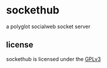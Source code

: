 sockethub
=========

a polyglot socialweb socket server


license
-------
sockethub is licensed under the [GPLv3](https://github.com/silverbucket/sockethub/blob/master/LICENSE.GPL)
